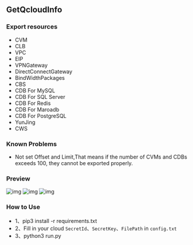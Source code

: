 ## GetQcloudInfo
### Export resources
- CVM
- CLB
- VPC
- EIP
- VPNGateway
- DirectConnectGateway
- BindWidthPackages
- CBS
- CDB For MySQL
- CDB For SQL Server
- CDB For Redis
- CDB For Maroadb
- CDB For PostgreSQL
- YunJing
- CWS

### Known Problems
- Not set Offset and Limit,That means if the number of CVMs and CDBs exceeds 100, they cannot be exported properly.

### Preview

![img](https://www.cloudcared.cn/wp-content/uploads/2019/01/img1.png)
![img](https://www.cloudcared.cn/wp-content/uploads/2019/01/img2.png)
![img](https://www.cloudcared.cn/wp-content/uploads/2019/01/img3.png)

### How to Use

- 1、pip3 install -r requirements.txt
- 2、Fill in your cloud `SecretId`、`SecretKey`、`FilePath` in `config.txt`
- 3、python3 run.py
